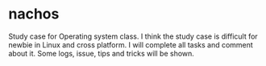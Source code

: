 nachos
======

Study case for Operating system class.
I think the study case is difficult for newbie in Linux and cross platform.
I will complete all tasks and comment about it. Some logs, issue, tips and tricks will be shown.

